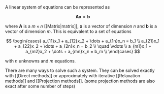 A linear system of equations can be represented as

$$
\mathbf{Ax} = \mathbf{b}
$$

where $\mathbf{A}$ is a $m \times n$ [[Matrix|matrix]], $\mathbf{x}$ is a vector of dimension $n$
and $\mathbf{b}$ is a vector of dimension $m$.
This is equivalent to a set of equations

$$
\begin{cases}
a_{11}x_1 + a_{12}x_2 + \dots + a_{1n}x_n = b_1 \\
a_{21}x_1 + a_{22}x_2 + \dots + a_{2n}x_n = b_2 \\
\quad \vdots \\
a_{m1}x_1 + a_{m2}x_2 + \dots + a_{mn}x_n = b_m \\
\end{cases}
$$

with $n$ unknowns and $m$ equations.

There are many ways to solve such a system.
They can be solved exactly with [[Direct methods]]
or approximately with iterative [[Relaxation methods]] and [[Projection methods]].
(some projection methods are also exact after some number of steps)
